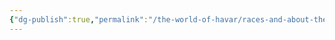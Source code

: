 ```yaml
---
{"dg-publish":true,"permalink":"/the-world-of-havar/races-and-about-them/list-of-all-of-the-races/","tags":["Races"]}
---
```


